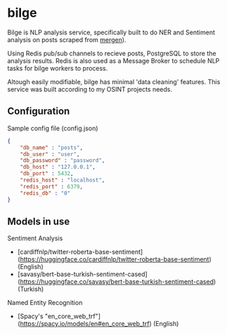 # bilge

Bilge is NLP analysis service, specifically built to do NER and Sentiment analysis on posts scraped from [mergen](https://github.com/humanova/mergen)).

Using Redis pub/sub channels to recieve posts, PostgreSQL to store the analysis results. Redis is also used as a Message Broker to schedule NLP tasks for bilge workers to process. 

Altough easily modifiable, bilge has minimal 'data cleaning' features. This service was built according to my OSINT projects needs.

## Configuration 

Sample config file (config.json)
```json
{
    "db_name" : "posts",
    "db_user" : "user",
    "db_password" : "password",
    "db_host" : "127.0.0.1",
    "db_port" : 5432,
    "redis_host" : "localhost",
    "redis_port" : 6379,
    "redis_db" : "0"
}
```

## Models in use

Sentiment Analysis 
- [cardiffnlp/twitter-roberta-base-sentiment] (https://huggingface.co/cardiffnlp/twitter-roberta-base-sentiment) (English)
- [savasy/bert-base-turkish-sentiment-cased] (https://huggingface.co/savasy/bert-base-turkish-sentiment-cased) (Turkish)

Named Entity Recognition
- [Spacy's "en_core_web_trf"] (https://spacy.io/models/en#en_core_web_trf) (English)


